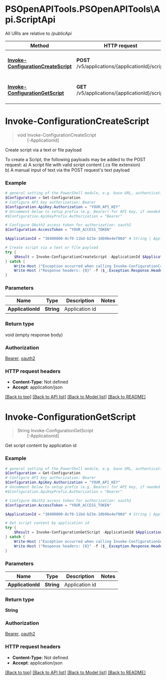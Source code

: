 # PSOpenAPITools.PSOpenAPITools\Api.ScriptApi

All URIs are relative to */publicApi*

Method | HTTP request | Description
------------- | ------------- | -------------
[**Invoke-ConfigurationCreateScript**](ScriptApi.md#Invoke-ConfigurationCreateScript) | **POST** /v5/applications/{applicationId}/script | Create script via a text or file payload
[**Invoke-ConfigurationGetScript**](ScriptApi.md#Invoke-ConfigurationGetScript) | **GET** /v5/applications/{applicationId}/script | Get script content by application id


<a name="Invoke-ConfigurationCreateScript"></a>
# **Invoke-ConfigurationCreateScript**
> void Invoke-ConfigurationCreateScript<br>
> &nbsp;&nbsp;&nbsp;&nbsp;&nbsp;&nbsp;&nbsp;&nbsp;[-ApplicationId] <String><br>

Create script via a text or file payload

To create a Script,  the following payloads may be added to the POST request:    a) A script file with valid script content (.cs file extension)<br />  b) A manual input of text via the POST request's text payload

### Example
```powershell
# general setting of the PowerShell module, e.g. base URL, authentication, etc
$Configuration = Get-Configuration
# Configure API key authorization: Bearer
$Configuration.ApiKey.Authorization = "YOUR_API_KEY"
# Uncomment below to setup prefix (e.g. Bearer) for API key, if needed
#$Configuration.ApiKeyPrefix.Authorization = "Bearer"

# Configure OAuth2 access token for authorization: oauth2
$Configuration.AccessToken = "YOUR_ACCESS_TOKEN"

$ApplicationId = "38400000-8cf0-11bd-b23e-10b96e4ef00d" # String | Application id

# Create script via a text or file payload
try {
    $Result = Invoke-ConfigurationCreateScript -ApplicationId $ApplicationId
} catch {
    Write-Host ("Exception occurred when calling Invoke-ConfigurationCreateScript: {0}" -f ($_.ErrorDetails | ConvertFrom-Json))
    Write-Host ("Response headers: {0}" -f ($_.Exception.Response.Headers | ConvertTo-Json))
}
```

### Parameters

Name | Type | Description  | Notes
------------- | ------------- | ------------- | -------------
 **ApplicationId** | **String**| Application id | 

### Return type

void (empty response body)

### Authorization

[Bearer](../README.md#Bearer), [oauth2](../README.md#oauth2)

### HTTP request headers

 - **Content-Type**: Not defined
 - **Accept**: application/json

[[Back to top]](#) [[Back to API list]](../README.md#documentation-for-api-endpoints) [[Back to Model list]](../README.md#documentation-for-models) [[Back to README]](../README.md)

<a name="Invoke-ConfigurationGetScript"></a>
# **Invoke-ConfigurationGetScript**
> String Invoke-ConfigurationGetScript<br>
> &nbsp;&nbsp;&nbsp;&nbsp;&nbsp;&nbsp;&nbsp;&nbsp;[-ApplicationId] <String><br>

Get script content by application id

### Example
```powershell
# general setting of the PowerShell module, e.g. base URL, authentication, etc
$Configuration = Get-Configuration
# Configure API key authorization: Bearer
$Configuration.ApiKey.Authorization = "YOUR_API_KEY"
# Uncomment below to setup prefix (e.g. Bearer) for API key, if needed
#$Configuration.ApiKeyPrefix.Authorization = "Bearer"

# Configure OAuth2 access token for authorization: oauth2
$Configuration.AccessToken = "YOUR_ACCESS_TOKEN"

$ApplicationId = "38400000-8cf0-11bd-b23e-10b96e4ef00d" # String | Application id

# Get script content by application id
try {
    $Result = Invoke-ConfigurationGetScript -ApplicationId $ApplicationId
} catch {
    Write-Host ("Exception occurred when calling Invoke-ConfigurationGetScript: {0}" -f ($_.ErrorDetails | ConvertFrom-Json))
    Write-Host ("Response headers: {0}" -f ($_.Exception.Response.Headers | ConvertTo-Json))
}
```

### Parameters

Name | Type | Description  | Notes
------------- | ------------- | ------------- | -------------
 **ApplicationId** | **String**| Application id | 

### Return type

**String**

### Authorization

[Bearer](../README.md#Bearer), [oauth2](../README.md#oauth2)

### HTTP request headers

 - **Content-Type**: Not defined
 - **Accept**: application/json

[[Back to top]](#) [[Back to API list]](../README.md#documentation-for-api-endpoints) [[Back to Model list]](../README.md#documentation-for-models) [[Back to README]](../README.md)

